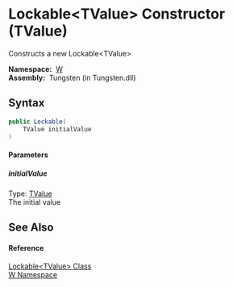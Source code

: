 Lockable&lt;TValue> Constructor (TValue)
========================================
   Constructs a new Lockable&lt;TValue>

  **Namespace:**  [W][1]  
  **Assembly:**  Tungsten (in Tungsten.dll)

Syntax
------

```csharp
public Lockable(
	TValue initialValue
)
```

#### Parameters

##### *initialValue*
Type: [TValue][2]  
The initial value


See Also
--------

#### Reference
[Lockable&lt;TValue> Class][2]  
[W Namespace][1]  

[1]: ../README.md
[2]: README.md